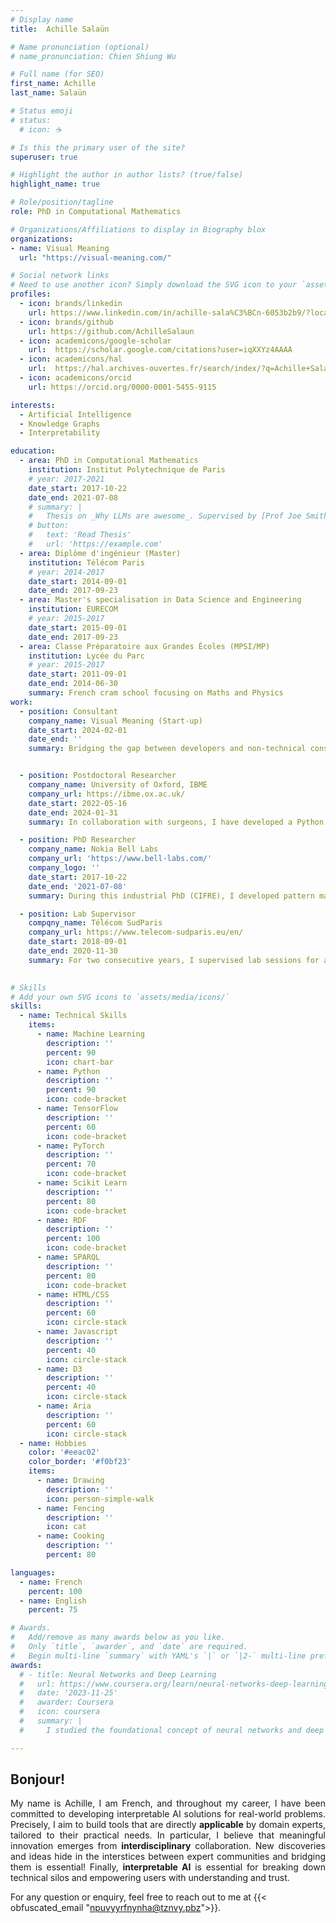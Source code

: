 ```yaml
---
# Display name
title:  Achille Salaün

# Name pronunciation (optional)
# name_pronunciation: Chien Shiung Wu

# Full name (for SEO)
first_name: Achille
last_name: Salaün

# Status emoji
# status:
  # icon: ☕️

# Is this the primary user of the site?
superuser: true

# Highlight the author in author lists? (true/false)
highlight_name: true

# Role/position/tagline
role: PhD in Computational Mathematics

# Organizations/Affiliations to display in Biography blox
organizations:
- name: Visual Meaning
  url: "https://visual-meaning.com/"

# Social network links
# Need to use another icon? Simply download the SVG icon to your `assets/media/icons/` folder.
profiles:
  - icon: brands/linkedin
    url: https://www.linkedin.com/in/achille-sala%C3%BCn-6053b2b9/?locale=en_US
  - icon: brands/github
    url: https://github.com/AchilleSalaun
  - icon: academicons/google-scholar
    url:  https://scholar.google.com/citations?user=iqXXYz4AAAA
  - icon: academicons/hal
    url:  https://hal.archives-ouvertes.fr/search/index/?q=Achille+Sala%C3%BCn&authIdHal_s=achille-salaun
  - icon: academicons/orcid
    url: https://orcid.org/0000-0001-5455-9115

interests:
  - Artificial Intelligence
  - Knowledge Graphs
  - Interpretability

education:
  - area: PhD in Computational Mathematics
    institution: Institut Polytechnique de Paris
    # year: 2017-2021
    date_start: 2017-10-22
    date_end: 2021-07-08
    # summary: |
    #   Thesis on _Why LLMs are awesome_. Supervised by [Prof Joe Smith](https://example.com). Presented papers at 5 IEEE conferences with the contributions being published in 2 Springer journals.
    # button:
    #   text: 'Read Thesis'
    #   url: 'https://example.com'
  - area: Diplôme d'ingénieur (Master)
    institution: Télécom Paris
    # year: 2014-2017
    date_start: 2014-09-01
    date_end: 2017-09-23
  - area: Master's specialisation in Data Science and Engineering
    institution: EURECOM
    # year: 2015-2017
    date_start: 2015-09-01
    date_end: 2017-09-23
  - area: Classe Préparatoire aux Grandes Écoles (MPSI/MP)
    institution: Lycée du Parc
    # year: 2015-2017
    date_start: 2011-09-01
    date_end: 2014-06-30
    summary: French cram school focusing on Maths and Physics
work:
  - position: Consultant
    company_name: Visual Meaning (Start-up)
    date_start: 2024-02-01
    date_end: ''
    summary: Bridging the gap between developers and non-technical consultants, I design and prototype software solutions to transform complex corporate data into accessible knowledge graphs that underlie interactive visual maps.


  - position: Postdoctoral Researcher
    company_name: University of Oxford, IBME
    company_url: https://ibme.ox.ac.uk/
    date_start: 2022-05-16
    date_end: 2024-01-31
    summary: In collaboration with surgeons, I have developed a Python prototype of an interpretable clinical decision support system to support the decision of accepting or not a kidney transplant with interpretable ML.

  - position: PhD Researcher
    company_name: Nokia Bell Labs
    company_url: 'https://www.bell-labs.com/'
    company_logo: ''
    date_start: 2017-10-22
    date_end: '2021-07-08'
    summary: During this industrial PhD (CIFRE), I developed pattern matching solutions for alarm prediction and root cause analysis in telecommunication networks. I have delivered a Python root-cause analysis module, which has been transferred to Nokia's business units. Alternatively, I have produced a theoretical cartography of Hidden Markov Models and Recurrent Neural Networks' expressivities.

  - position: Lab Supervisor
    compqny_name: Télécom SudParis
    company_url: https://www.telecom-sudparis.eu/en/
    date_start: 2018-09-01
    date_end: 2020-11-30
    summary: For two consecutive years, I supervised lab sessions for a course on [Scientific Calculus](https://enseignements.telecom-sudparis.eu/fiche.php?m=20385&complete) (Master 1) and another one on [Image Segmentation with Hidden Markov Models](https://enseignements.telecom-sudparis.eu/fiche.php?m=7349&complete) (Master 2) at Télécom SudParis. These courses were respectively coordinated by {{< mention "yohan" >}}, and {{< mention "wojciech" >}} and {{< mention "manu" >}}.
  

# Skills
# Add your own SVG icons to `assets/media/icons/`
skills:
  - name: Technical Skills
    items:
      - name: Machine Learning
        description: ''
        percent: 90
        icon: chart-bar
      - name: Python
        description: ''
        percent: 90
        icon: code-bracket
      - name: TensorFlow
        description: ''
        percent: 60
        icon: code-bracket
      - name: PyTorch
        description: ''
        percent: 70
        icon: code-bracket
      - name: Scikit Learn
        description: ''
        percent: 80
        icon: code-bracket
      - name: RDF
        description: ''
        percent: 100
        icon: code-bracket
      - name: SPARQL
        description: ''
        percent: 80
        icon: code-bracket
      - name: HTML/CSS
        description: ''
        percent: 60
        icon: circle-stack
      - name: Javascript
        description: ''
        percent: 40
        icon: circle-stack
      - name: D3
        description: ''
        percent: 40
        icon: circle-stack
      - name: Aria
        description: ''
        percent: 60
        icon: circle-stack
  - name: Hobbies
    color: '#eeac02'
    color_border: '#f0bf23'
    items:
      - name: Drawing
        description: ''
        icon: person-simple-walk
      - name: Fencing
        description: ''
        icon: cat
      - name: Cooking
        description: ''
        percent: 80

languages:
  - name: French
    percent: 100
  - name: English
    percent: 75

# Awards.
#   Add/remove as many awards below as you like.
#   Only `title`, `awarder`, and `date` are required.
#   Begin multi-line `summary` with YAML's `|` or `|2-` multi-line prefix and indent 2 spaces below.
awards:
  # - title: Neural Networks and Deep Learning
  #   url: https://www.coursera.org/learn/neural-networks-deep-learning
  #   date: '2023-11-25'
  #   awarder: Coursera
  #   icon: coursera
  #   summary: |
  #     I studied the foundational concept of neural networks and deep learning. By the end, I was familiar with the significant technological trends driving the rise of deep learning; build, train, and apply fully connected deep neural networks; implement efficient (vectorized) neural networks; identify key parameters in a neural network’s architecture; and apply deep learning to your own applications.

---
```


## Bonjour!

<div style="text-align: justify">
My name is Achille, I am French, and throughout my career, I have been committed to developing interpretable AI solutions for real-world problems.
Precisely, I aim to build tools that are directly <strong>applicable</strong> by domain experts, tailored to their practical needs. 
In particular, I believe that meaningful innovation emerges from <strong>interdisciplinary</strong> collaboration. 
New discoveries and ideas hide in the interstices between expert communities and bridging them is essential!
Finally, <strong>interpretable AI</strong> is essential for breaking down technical silos and empowering users with understanding and trust.
</div>

For any question or enquiry, feel free to reach out to me at {{< obfuscated_email "npuvyyrfnynha@tznvy.pbz">}}.
